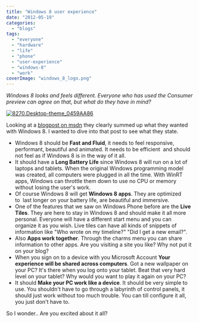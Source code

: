 ```yaml
---
title: "Windows 8 user experience"
date: "2012-05-19"
categories: 
  - "blogs"
tags: 
  - "everyone"
  - "hardware"
  - "life"
  - "phone"
  - "user-experience"
  - "windows-8"
  - "work"
coverImage: "windows_8_logo.png"
---
```


_Windows 8 looks and feels different. Everyone who has used the Consumer preview can agree on that, but what do they have in mind?_

[![](images/8270.Desktop-theme_0459AA86.png "8270.Desktop-theme_0459AA86")](http://jeroenheijstercom.azurewebsites.net/wp-content/uploads/2012/05/8270.Desktop-theme_0459AA86.png)

Looking at a [blogpost on msdn](http://blogs.msdn.com/b/b8/archive/2012/05/18/creating-the-windows-8-user-experience.aspx) they clearly summed up what they wanted with Windows 8. I wanted to dive into that post to see what they state.

- Windows 8 should be **Fast and Fluid**, it needs to feel responsive, performant, beautiful and animated. It needs to be efficient  and should not feel as if Windows 8 is in the way of it all.
- It should have a **Long Battery Life** since Windows 8 will run on a lot of laptops and tablets. When the original Windows programming model was created, all computers were plugged in all the time. With WinRT apps, Windows can throttle them down to use no CPU or memory without losing the user's work.
- Of course Windows 8 will get **Windows 8 apps**. They are optimized to  last longer on your battery life, are beautiful and immersive.
- One of the features that we saw on Windows Phone before are the **Live Tiles**. They are here to stay in Windows 8 and should make it all more personal. Everyone will have a different start menu and you can organize it as you wish. Live tiles can have all kinds of snippets of information like "Who wrote on my timeline?" "Did I get a new email?".
- Also **Apps work together**. Through the charms menu you can share information to other apps. Are you visiting a site you like? Why not put it on your blog?
- When you sign on to a device with you Microsoft Account **Your experience will be shared across computers**. Got a new wallpaper on your PC? It's there when you log onto your tablet. Beat that very hard level on your tablet? Why would you want to play it again on your PC?
- It should **Make your PC work like a device**. It should be very simple to use. You shouldn't have to go through a labyrinth of control panels, it should just work without too much trouble. You can till configure it all, you just don't have to.

So I wonder.. Are you excited about it all?
